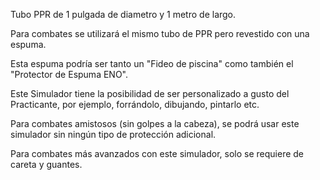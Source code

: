 Tubo PPR de 1 pulgada de diametro y 1 metro de largo.

Para combates se utilizará el mismo tubo de PPR pero revestido con una espuma.

Esta espuma podría ser tanto un "Fideo de piscina" como también el "Protector de Espuma ENO".

Este Simulador tiene la posibilidad de ser personalizado a gusto del Practicante, por ejemplo, forrándolo, dibujando, pintarlo etc.

Para combates amistosos (sin golpes a la cabeza), se podrá usar este simulador sin ningún tipo de protección adicional.

Para combates más avanzados con este simulador, solo se requiere de careta y guantes.